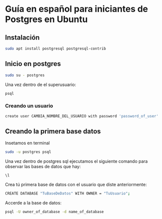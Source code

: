 # Guía en español para iniciantes de Postgres en Ubuntu 

## Instalación

```bash
sudo apt install postgresql postgresql-contrib
```

## Inicio en postgres

```bash
sudo su - postgres
```

Una vez dentro de el superusuario: 

```bash
psql
```

### Creando un usuario 

```bash
create user CAMBIA_NOMBRE_DEL_USUARIO with password 'password_of_user'
```

## Creando la primera base datos

Insetamos en terminal 

```bash
sudo -u postgres psql
```

Una vez dentro de postgres sql ejecutamos el siguiente comando para observar las bases de datos que hay: 

```psql
\l
```

Crea tú primera base de datos con el usuario que diste anteriormente:
```bash
CREATE DATABASE "TuBaseDeDatos" WITH OWNER = "TuUsuario";
```

Accerde a la base de datos: 

```bash
psql -U owner_of_database -d name_of_database
```




